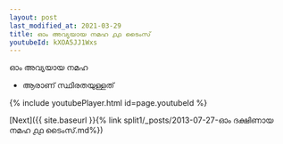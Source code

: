 ```yaml
---
layout: post
last_modified_at: 2021-03-29
title: ഓം അവ്യയായ നമഹ ൧൧ ടൈംസ്
youtubeId: kXOA5JJ1Wxs
---
```

 
 
 ഓം അവ്യയായ നമഹ 
 
 - ആരാണ് സ്ഥിരതയുള്ളത് 
 
  
 
  
 
 
 
 
 
 


{% include youtubePlayer.html id=page.youtubeId %}
 
[Next]({{ site.baseurl }}{% link  split1/_posts/2013-07-27-ഓം ദക്ഷിണായ നമഹ ൧൧ ടൈംസ്.md%})
 
